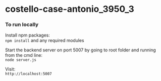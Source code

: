# costello-case-antonio_3950_3

### To run locally

Install npm packages:<br/>
`npm install` and any required modules

Start the backend server on port 5007 by going to root folder and running from the cmd line:<br/>
`node server.js`

Visit:<br/>
`http://localhost:5007`
